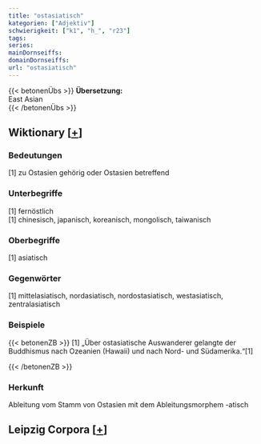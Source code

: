 ```yaml
---
title: "ostasiatisch"
kategorien: ["Adjektiv"]
schwierigkeit: ["k1", "h_", "r23"]
tags:
series:
mainDornseiffs:
domainDornseiffs:
url: "ostasiatisch"
---
```


{{< betonenÜbs >}}
**Übersetzung:**  
East Asian  
{{< /betonenÜbs >}}

## Wiktionary [[+](https://de.wiktionary.org/wiki/ostasiatisch)]

### Bedeutungen
[1] zu Ostasien gehörig oder Ostasien betreffend  

### Unterbegriffe
[1] fernöstlich  
[1] chinesisch, japanisch, koreanisch, mongolisch, taiwanisch  

### Oberbegriffe
[1] asiatisch  

### Gegenwörter
[1] mittelasiatisch, nordasiatisch, nordostasiatisch, westasiatisch, zentralasiatisch  

### Beispiele
{{< betonenZB >}}
[1] „Über ostasiatische Auswanderer gelangte der Buddhismus nach Ozeanien (Hawaii) und nach Nord- und Südamerika.“[1]  

{{< /betonenZB >}}
### Herkunft
Ableitung vom Stamm von Ostasien mit dem Ableitungsmorphem -atisch  


## Leipzig Corpora [[+](https://corpora.uni-leipzig.de/en/res?word=ostasiatisch&corpusId=deu_newscrawl-public_2018)]

